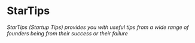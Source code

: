 # StarTips
*StarTips (Startup Tips) provides you with useful tips from a wide range of founders being from their success or their failure*
